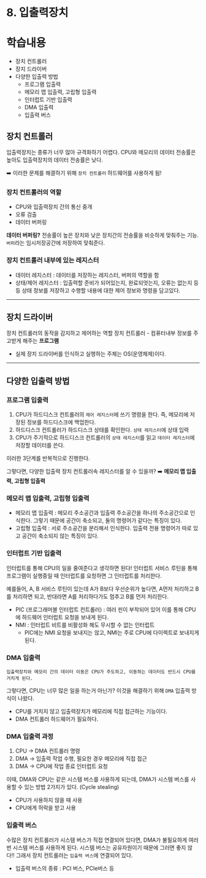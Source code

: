 # 8. 입출력장치
# 학습내용
- 장치 컨트롤러
- 장지 드라이버
- 다양한 입출력 방법
  - 프로그램 입출력
  - 메모리 맵 입출력, 고립형 입출력
  - 인터럽트 기반 입출력
  - DMA 입출력
  - 입출력 버스


## 장치 컨트롤러

입출력장치는 종류가 너무 많아 규격화하기 어렵다.
CPU와 메모리의 데이터 전송률은 높아도 입출력장치의 데이터 전송률은 낮다.

➡️ 이러한 문제를 해결하기 위해 `장치 컨트롤러` 하드웨어를 사용하게 됨!

### 장치 컨트롤러의 역할
- CPU와 입출력장치 간의 통신 중개
- 오류 검출
- 데이터 버퍼링

**데이터 버퍼링?** 전송률이 높은 장치와 낮은 장치간의 전송률을 비슷하게 맞춰주는 기능. `버퍼`라는 임시저장공간에 저장하여 맞춰준다.

### 장치 컨트롤러 내부에 있는 레지스터
- 데이터 레지스터 : 데이터를 저장하는 레지스터, 버퍼의 역할을 함
- 상태/제어 레지스터 : 입출력할 준비가 되어있는지, 완료되엇는지, 오류는 없는지 등등 상태 정보를 저장하고 수행할 내용에 대한 제어 정보와 명령을 담고있다.

---

## 장치 드라이버
장치 컨트롤러의 동작을 감지하고 제어하는 역할
장치 컨트롤러 - 컴퓨터내부 정보를 주고받게 해주는 **프로그램**

- 실제 장치 드라이버를 인식하고 실행하는 주체는 OS(운영체제)이다.

---

## 다양한 입출력 방법

### 프로그램 입출력

1. CPU가 하드디스크 컨트롤러의 `제어 레지스터`에 쓰기 명령을 한다. 즉, 메모리에 저장된 정보를 하드디스크에 백업한다.
2. 하드디스크 컨트롤러가 하드디스크 상태를 확인한다. `상태 레지스터`에 상태 입력
3. CPU가 주기적으로 하드디스크 컨트롤러의 `상태 레지스터`를 읽고 `데이터 레지스터`에 저장할 데이터를 쓴다.

이러한 3단계를 반복적으로 진행한다.

그렇다면, 다양한 입출력 장치 컨트롤러속 레지스터를 알 수 있을까?
  ➡️ **메모리 맵 입출력, 고립형 입출력**
  
### 메모리 맵 입출력, 고립형 입출력

- 메모리 맵 입출력 : 메모리 주소공간과 입출력 주소공간을 하나의 주소공간으로 인식한다. 그렇기 때문에 공간이 축소되고, 둘의 명령어가 같다는 특징이 있다.
- 고립형 입출력 : 서로 주소공간을 분리해서 인식한다. 입출력 전용 명령어가 따로 있고 공간이 축소되지 않는 특징이 있다.

### 인터럽트 기반 입출력
인터럽트를 통해 CPU의 일을 줄여준다고 생각하면 된다!
인터럽트 서비스 루틴을 통해 프로그램이 실행중일 때 인터럽트를 요청하면 그 인터럽트를 처리한다.

예를들어, A, B 서비스 루틴이 있는데 A가 B보다 우선순위가 높다면, A먼저 처리하고 B를 처리하면 되고, 반대라면 A를 처리하다가도 멈추고 B를 먼저 처리한다.

- PIC (프로그래머블 인터럽트 컨트롤러) : 여러 핀이 부착되어 있어 이를 통해 CPU에 하드웨어 인터럽트 요청을 보내게 된다.
- NMI : 인터럽트 비트를 비활성화 해도 무시할 수 없는 인터럽트
   - PIC에는 NMI 요청을 보내지는 않고, NMI는 주로 CPU에 다이렉트로 보내지게 된다.

### DMA 입출력 
```
입출력장치와 메모리 간의 데이터 이동은 CPU가 주도하고, 이동하는 데이터도 반드시 CPU를 거치게 된다.
```

그렇다면, CPU는 너무 많은 일을 하는거 아닌가? 이것을 해결하기 위해 `DMA` 입출력 방식이 나왔다.

- CPU를 거치지 않고 입출력장치가 메모리에 직접 접근하는 기능이다.
- DMA 컨트롤러 하드웨어가 필요하다.

### DMA 입출력 과정
1. CPU -> DMA 컨트롤러 명령
2. DMA -> 입출력 작업 수행, 필요한 경우 메모리에 직접 접근
3. DMA -> CPU에 작업 종료 인터럽트 요청

이때, DMA와 CPU는 같은 시스템 버스를 사용하게 되는데, DMA가 시스템 버스를 사용할 수 있는 방법 2가지가 있다. (Cycle stealing)
- CPU가 사용하지 않을 때 사용
- CPU에게 허락을 받고 사용 

### 입출력 버스
수많은 장치 컨트롤러가 시스템 버스가 직접 연결되어 있다면, DMA가 불필요하게 여러번 시스템 버스를 사용하게 된다. 시스템 버스는 공유자원이기 때문에 그러면 좋지 않다!! 그래서 장치 컨트롤러는 `입출력 버스`에 연결되어 있다.

- 입출력 버스의 종류 : PCI 버스, PCIe버스 등
